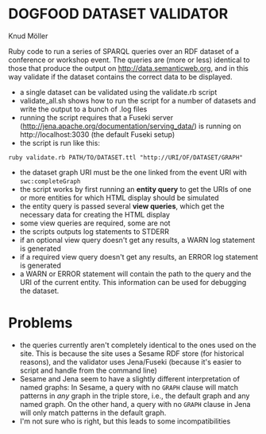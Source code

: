 DOGFOOD DATASET VALIDATOR
=========================

Knud Möller

Ruby code to run a series of SPARQL queries over an RDF dataset of a conference or workshop event. The queries are (more or less) identical to those that produce the output on http://data.semanticweb.org, and in this way validate if the dataset contains the correct data to be displayed.

* a single dataset can be validated using the validate.rb script
* validate_all.sh shows how to run the script for a number of datasets and write the output to a bunch of .log files
* running the script requires that a Fuseki server (http://jena.apache.org/documentation/serving_data/) is running on http://localhost:3030 (the default Fuseki setup)
* the script is run like this:

``` 
ruby validate.rb PATH/TO/DATASET.ttl "http://URI/OF/DATASET/GRAPH"
``` 

* the dataset graph URI must be the one linked from the event URI with `swc:completeGraph`
* the script works by first running an **entity query** to get the URIs of one or more entities for which HTML display should be simulated
* the entity query is passed several **view queries**, which get the necessary data for creating the HTML display
* some view queries are required, some are not
* the scripts outputs log statements to STDERR
* if an optional view query doesn't get any results, a WARN log statement is generated
* if a required view query doesn't get any results, an ERROR log statement is generated
* a WARN or ERROR statement will contain the path to the query and the URI of the current entity. This information can be used for debugging the dataset.

Problems
========

* the queries currently aren't completely identical to the ones used on the site. This is because the site uses a Sesame RDF store (for historical reasons), and the validator uses Jena/Fuseki (because it's easier to script and handle from the command line)
* Sesame and Jena seem to have a slightly different interpretation of named graphs: In Sesame, a query with no `GRAPH` clause will match patterns in *any* graph in the triple store, i.e., the default graph and any named graph. On the other hand, a query with no `GRAPH` clause in Jena will only match patterns in the default graph.
* I'm not sure who is right, but this leads to some incompatibilities

